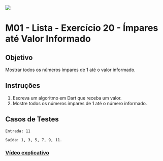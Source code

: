 ﻿![](https://i.imgur.com/xG74tOh.png)

# M01 - Lista - Exercício 20 - Ímpares até Valor Informado

## Objetivo

Mostrar todos os números ímpares de 1 até o valor informado.

## Instruções

1. Escreva um algoritmo em Dart que receba um valor.
2. Mostre todos os números ímpares de 1 até o número informado.

## Casos de Testes

```
Entrada: 11

Saída: 1, 3, 5, 7, 9, 11.
```

### [Vídeo explicativo](https://drive.google.com/file/d/1o6pVrVTLEzosXj3Rzqa2Fk1yRKCblmGV/view?usp=sharing)
